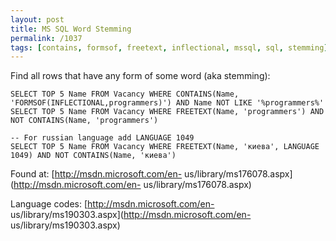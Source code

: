 ```yaml
---
layout: post
title: MS SQL Word Stemming
permalink: /1037
tags: [contains, formsof, freetext, inflectional, mssql, sql, stemming]
---
```


Find all rows that have any form of some word (aka stemming):

    SELECT TOP 5 Name FROM Vacancy WHERE CONTAINS(Name, 'FORMSOF(INFLECTIONAL,programmers)') AND Name NOT LIKE '%programmers%'
    SELECT TOP 5 Name FROM Vacancy WHERE FREETEXT(Name, 'programmers') AND NOT CONTAINS(Name, 'programmers')

    -- For russian language add LANGUAGE 1049
    SELECT TOP 5 Name FROM Vacancy WHERE FREETEXT(Name, 'киева', LANGUAGE 1049) AND NOT CONTAINS(Name, 'киева')

Found at: [http://msdn.microsoft.com/en-
us/library/ms176078.aspx](http://msdn.microsoft.com/en-
us/library/ms176078.aspx)

Language codes: [http://msdn.microsoft.com/en-
us/library/ms190303.aspx](http://msdn.microsoft.com/en-
us/library/ms190303.aspx)
